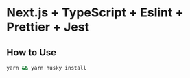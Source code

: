 # Next.js + TypeScript + Eslint + Prettier + Jest

## How to Use

```bash
yarn && yarn husky install
```
